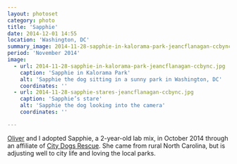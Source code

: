 ```yaml
---
layout: photoset
category: photo
title: 'Sapphie'
date: 2014-12-01 14:55
location: 'Washington, DC'
summary_image: 2014-11-28-sapphie-in-kalorama-park-jeancflanagan-ccbync.jpg
period: 'November 2014'
image:
  - url: 2014-11-28-sapphie-in-kalorama-park-jeancflanagan-ccbync.jpg
    caption: 'Sapphie in Kalorama Park'
    alt: 'Sapphie the dog sitting in a sunny park in Washington, DC'
    coordinates: ''
  - url: 2014-11-28-sapphie-stares-jeancflanagan-ccbync.jpg
    caption: 'Sapphie’s stare'
    alt: 'Sapphie the dog looking into the camera'
    coordinates: ''

---
```


[Oliver](http://olivermak.es) and I adopted Sapphie, a 2-year-old lab mix, in October 2014 through an affiliate of [City Dogs Rescue](http://www.citydogsrescuedc.org/). She came from rural North Carolina, but is adjusting well to city life and loving the local parks.